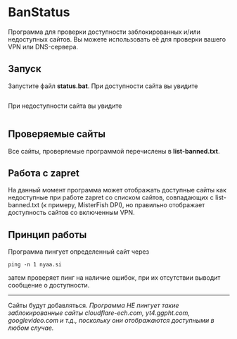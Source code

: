 # BanStatus
Программа для проверки доступности заблокированных и/или недоступных сайтов. Вы можете использовать её для проверки вашего VPN или DNS-сервера.
## Запуск
Запустите файл **status.bat**. При доступности сайта вы увидите
```"<сайт> is available.".
```
При недоступности сайта вы увидите 
```"<сайт> is NOT available.".
```
## Проверяемые сайты
Все сайты, проверяемые программой перечислены в **list-banned.txt**.
## Работа с zapret
На данный момент программа может отображать доступные сайты как недоступные при работе zapret cо списком сайтов, совпадающих с list-banned.txt (к примеру, MisterFish DPI), но правильно отображает доступность сайтов со включенным VPN.
## Принцип работы
Программа пингует определенный сайт через
```batch
ping -n 1 nyaa.si
```
затем проверяет пинг на наличие ошибок, при их отсутствии выводит сообщение о доступности.
____
Сайты будут добавляться.
*Программа НЕ пингует такие заблокированные сайты cloudflare-ech.com, yt4.ggpht.com, googlevideo.com и т.д., поскольку они отображаются доступными в любом случае.*
